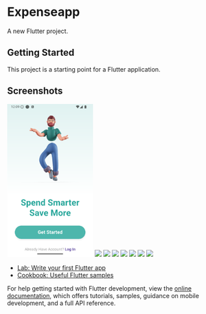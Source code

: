 # Expenseapp

A new Flutter project.

## Getting Started

This project is a starting point for a Flutter application.

## Screenshots


<img src="phoyu/1.png" width="200" /> <img src="photo/2.png" width="200" /> <img src="photo/3.png" width="200" /> <img src="photo/4.png" width="200" /> <img src="photo/5.png" width="200" /> <img src="photo/7.png" width="200" /> <img src="photo/8.png" width="200" /> <img src="photo/9.png" width="200" />


- [Lab: Write your first Flutter app](https://docs.flutter.dev/get-started/codelab)
- [Cookbook: Useful Flutter samples](https://docs.flutter.dev/cookbook)

For help getting started with Flutter development, view the
[online documentation](https://docs.flutter.dev/), which offers tutorials,
samples, guidance on mobile development, and a full API reference.


